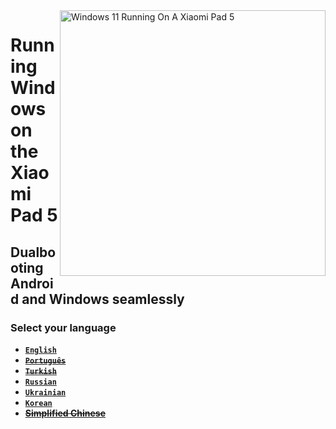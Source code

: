 <img align="right" src="https://raw.githubusercontent.com/erdilS/Port-Windows-11-Xiaomi-Pad-5/main/nabu.png" width="425" alt="Windows 11 Running On A Xiaomi Pad 5">

# Running Windows on the Xiaomi Pad 5

## Dualbooting Android and Windows seamlessly

### Select your language

- [**`English`**](English/dualboot-en.md)
- ~~[**`Português`**](Portuguese/dualboot-pt.md)~~
- ~~[**`Turkish`**](Turkish/dualboot-tr.md)~~
- [**`Russian`**](Russian/dualboot-ru.md)
- [**`Ukrainian`**](Ukrainian/dualboot-uk.md)
- [**`Korean`**](Korean/dualboot-ko.md)
- ~~[**Simplified Chinese**](Simplified%20Chinese/dualboot-cn.md)~~
